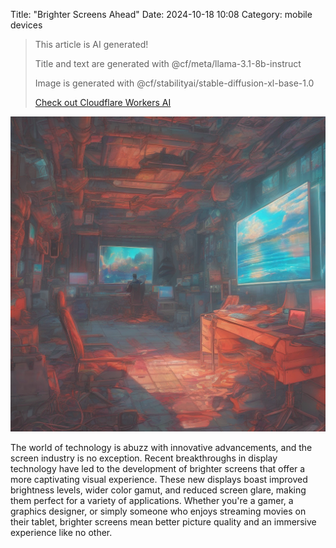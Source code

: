 Title: "Brighter Screens Ahead"
Date: 2024-10-18 10:08
Category: mobile devices

> This article is AI generated!
> 
> Title and text are generated with @cf/meta/llama-3.1-8b-instruct
> 
> Image is generated with @cf/stabilityai/stable-diffusion-xl-base-1.0
> 
> [Check out Cloudflare Workers AI](https://developers.cloudflare.com/workers-ai/models/)


![Alt Text](images/2024-10-18-brighter-screens-ahead.png)

The world of technology is abuzz with innovative advancements, and the screen industry is no exception. Recent breakthroughs in display technology have led to the development of brighter screens that offer a more captivating visual experience. These new displays boast improved brightness levels, wider color gamut, and reduced screen glare, making them perfect for a variety of applications. Whether you're a gamer, a graphics designer, or simply someone who enjoys streaming movies on their tablet, brighter screens mean better picture quality and an immersive experience like no other.